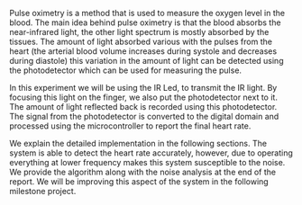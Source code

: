 Pulse oximetry is a method that is used to measure the oxygen level in the blood. The main idea behind pulse oximetry is that the blood absorbs the near-infrared light, the other light spectrum is mostly absorbed by the tissues. The amount of light absorbed various with the pulses from the heart (the arterial blood volume increases during systole and decreases during diastole) this variation in the amount of light can be detected using the photodetector which can be used for measuring the pulse.

In this experiment we will be using the IR Led, to transmit the IR light. By focusing this light on the finger, we also put the photodetector next to it. The amount of light reflected back is recorded using this photodetector. The signal from the photodetector is converted to the digital domain and processed using the microcontroller to report the final heart rate.

We explain the detailed implementation in the following sections. The system is able to detect the heart rate accurately, however, due to operating everything at lower frequency makes this system susceptible to the noise. We provide the algorithm along with the noise analysis at the end of the report. We will be improving this aspect of the system in the following milestone project.
